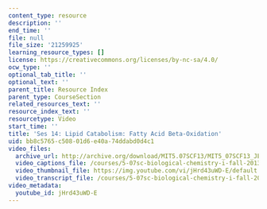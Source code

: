 ```yaml
---
content_type: resource
description: ''
end_time: ''
file: null
file_size: '21259925'
learning_resource_types: []
license: https://creativecommons.org/licenses/by-nc-sa/4.0/
ocw_type: ''
optional_tab_title: ''
optional_text: ''
parent_title: Resource Index
parent_type: CourseSection
related_resources_text: ''
resource_index_text: ''
resourcetype: Video
start_time: ''
title: 'Ses 14: Lipid Catabolism: Fatty Acid Beta-Oxidation'
uid: bb8c5765-c508-01d6-e40a-74ddabd0d4c1
video_files:
  archive_url: http://archive.org/download/MIT5.07SCF13/MIT5_07SCF13_JE-Ses14_300k.mp4
  video_captions_file: /courses/5-07sc-biological-chemistry-i-fall-2013/ecc7f8dd55cf5ce7936a0ecd1680a75e_jHrd43uWD-E.vtt
  video_thumbnail_file: https://img.youtube.com/vi/jHrd43uWD-E/default.jpg
  video_transcript_file: /courses/5-07sc-biological-chemistry-i-fall-2013/f92e8b03c2ca749d852dad8eb592589f_jHrd43uWD-E.pdf
video_metadata:
  youtube_id: jHrd43uWD-E
---
```

